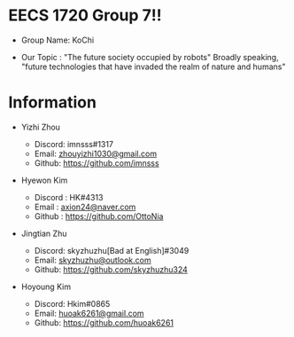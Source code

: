 # EECS 1720 Group 7!!
- Group Name: KoChi

- Our Topic : "The future society occupied by robots" Broadly speaking, "future technologies that have invaded the realm of nature and humans"

# Information

- Yizhi Zhou
	- Discord: imnsss#1317
	- Email: zhouyizhi1030@gmail.com
	- Github: https://github.com/imnsss
- Hyewon Kim
	- Discord : HK#4313
	- Email : axion24@naver.com
	- Github : https://github.com/OttoNia
- Jingtian Zhu
	- Discord: skyzhuzhu[Bad at English]#3049
	- Email: skyzhuzhu@outlook.com	
	- Github: https://github.com/skyzhuzhu324

- Hoyoung Kim
	- Discord: Hkim#0865
	- Email: huoak6261@gmail.com	
	- Github: https://github.com/huoak6261

